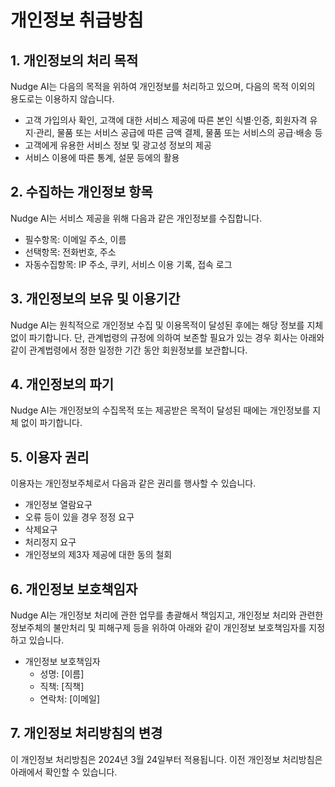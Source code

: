 # 개인정보 취급방침

## 1. 개인정보의 처리 목적

Nudge AI는 다음의 목적을 위하여 개인정보를 처리하고 있으며, 다음의 목적 이외의 용도로는 이용하지 않습니다.

- 고객 가입의사 확인, 고객에 대한 서비스 제공에 따른 본인 식별·인증, 회원자격 유지·관리, 물품 또는 서비스 공급에 따른 금액 결제, 물품 또는 서비스의 공급·배송 등
- 고객에게 유용한 서비스 정보 및 광고성 정보의 제공
- 서비스 이용에 따른 통계, 설문 등에의 활용

## 2. 수집하는 개인정보 항목

Nudge AI는 서비스 제공을 위해 다음과 같은 개인정보를 수집합니다.

- 필수항목: 이메일 주소, 이름
- 선택항목: 전화번호, 주소
- 자동수집항목: IP 주소, 쿠키, 서비스 이용 기록, 접속 로그

## 3. 개인정보의 보유 및 이용기간

Nudge AI는 원칙적으로 개인정보 수집 및 이용목적이 달성된 후에는 해당 정보를 지체 없이 파기합니다. 단, 관계법령의 규정에 의하여 보존할 필요가 있는 경우 회사는 아래와 같이 관계법령에서 정한 일정한 기간 동안 회원정보를 보관합니다.

## 4. 개인정보의 파기

Nudge AI는 개인정보의 수집목적 또는 제공받은 목적이 달성된 때에는 개인정보를 지체 없이 파기합니다.

## 5. 이용자 권리

이용자는 개인정보주체로서 다음과 같은 권리를 행사할 수 있습니다.

- 개인정보 열람요구
- 오류 등이 있을 경우 정정 요구
- 삭제요구
- 처리정지 요구
- 개인정보의 제3자 제공에 대한 동의 철회

## 6. 개인정보 보호책임자

Nudge AI는 개인정보 처리에 관한 업무를 총괄해서 책임지고, 개인정보 처리와 관련한 정보주체의 불만처리 및 피해구제 등을 위하여 아래와 같이 개인정보 보호책임자를 지정하고 있습니다.

- 개인정보 보호책임자
  - 성명: [이름]
  - 직책: [직책]
  - 연락처: [이메일]

## 7. 개인정보 처리방침의 변경

이 개인정보 처리방침은 2024년 3월 24일부터 적용됩니다. 이전 개인정보 처리방침은 아래에서 확인할 수 있습니다. 